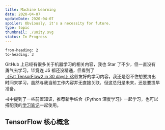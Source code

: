 ```yaml
---
title: Machine Learning
date: 2020-04-07
updateDate: 2020-04-07
spoiler: Obviously, it's a necessity for future.
type: topic
thumbnail: ./unity.svg
status: In Progress
---
```

```toc
from-heading: 2
to-heading: 3
```

GitHub 上已经有很多关于机器学习的相关内容，我也 Star 了不少，但一直没有勇气去学习，毕竟连 JS 都还没精通，但看到了 [《Eat TensorFlow2 in 30 days》](https://github.com/lyhue1991/eat_tensorflow2_in_30_days)这般友好的学习内容，我还是忍不住想要挤出时间来学习，虽然与我当前工作内容并无直接关联，但这总归是未来，还是要提早准备。

书中提到了一些前置知识，推荐新手结合《Python 深度学习》一起学习，也可以搭配我的[学习笔记](/notes/deep-learning-with-python)一起使用。

## TensorFlow 核心概念

